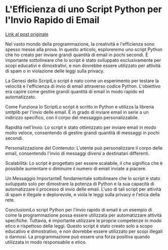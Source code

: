 # L'Efficienza di uno Script Python per l'Invio Rapido di Email

[Link al post originale](https://portfolio.paoloronco.it/sending-mass-emails-with-python-a-fun-and-personal-project/)

Nel vasto mondo della programmazione, la creatività e l'efficienza sono spesso messe alla prova. In questo articolo, esploreremo uno script Python che ho creato per inviare grandi quantità di email in pochi secondi. È importante sottolineare che lo script è stato sviluppato esclusivamente per scopi educativi e dimostrativi, e non dovrebbe essere utilizzato per attività di spam o in violazione delle leggi sulla privacy.


La Genesi dello ScriptLo script è nato come un esperimento per testare la velocità e l'efficienza di invio di email attraverso codice Python. L'obiettivo era capire come gestire grandi quantità di email in modo rapido ed automatizzato.


Come Funziona lo ScriptLo script è scritto in Python e utilizza la libreria smtplib per l'invio delle email. È in grado di inviare email in serie a un indirizzo specifico, con il corpo del messaggio personalizzabile.



Rapidità nell'Invio: Lo script è stato ottimizzato per inviare email in modo molto veloce, consentendo di gestire grandi quantità di messaggi in pochi secondi.


Personalizzazione del Contenuto: L'utente può personalizzare il corpo delle email, consentendo l'invio di messaggi diversi a destinatari differenti.


Scalabilità: Lo script è progettato per essere scalabile, il che significa che è possibile aumentare o diminuire il numero di email inviate a piacere.






Un Messaggio ImportanteÈ fondamentale sottolineare che lo script è stato sviluppato solo per dimostrare la potenza di Python e la sua capacità di automatizzare il processo di invio delle email. L'uso di tali script per attività di spam è illegale e deplorevole, e viola le leggi sulla privacy e l'etica della rete.


ConclusioniLo script Python per l'invio rapido di email è un esempio di come la programmazione possa essere utilizzata per automatizzare attività specifiche. Tuttavia, è importante utilizzare le proprie competenze in modo etico e rispettoso delle leggi. Questo script è stato creato solo a scopo educativo e dimostrativo, e non dovrebbe essere utilizzato per scopi illegali o dannosi. La programmazione può essere una forza positiva quando utilizzata in modo responsabile e etico.